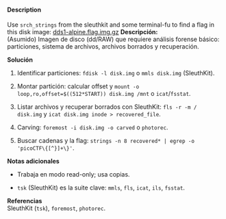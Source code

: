 #### Description

Use `srch_strings` from the sleuthkit and some terminal-fu to find a flag in this disk image: [dds1-alpine.flag.img.gz](https://mercury.picoctf.net/static/ac394d24f88e51a09cc909687cf6d853/dds1-alpine.flag.img.gz)
**Descripción:**  
(Asumido) Imagen de disco (dd/RAW) que requiere análisis forense básico: particiones, sistema de archivos, archivos borrados y recuperación.

**Solución**

1. Identificar particiones: `fdisk -l disk.img` o `mmls disk.img` (SleuthKit).
    
2. Montar partición: calcular offset y `mount -o loop,ro,offset=$((512*START)) disk.img /mnt` o `icat`/`fsstat`.
    
3. Listar archivos y recuperar borrados con SleuthKit: `fls -r -m / disk.img` y `icat disk.img inode > recovered_file`.
    
4. Carving: `foremost -i disk.img -o carved` o `photorec`.
    
5. Buscar cadenas y la flag: `strings -n 8 recovered* | egrep -o 'picoCTF\{[^}]+\}'`.
    

**Notas adicionales**

- Trabaja en modo read-only; usa copias.
    
- `tsk` (SleuthKit) es la suite clave: `mmls`, `fls`, `icat`, `ils`, `fsstat`.
    

**Referencias**  
SleuthKit (`tsk`), `foremost`, `photorec`.
